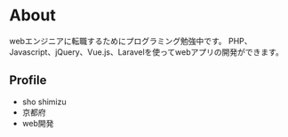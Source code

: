 # About
webエンジニアに転職するためにプログラミング勉強中です。
PHP、Javascript、jQuery、Vue.js、Laravelを使ってwebアプリの開発ができます。

## Profile
- sho shimizu
- 京都府
- web開発
